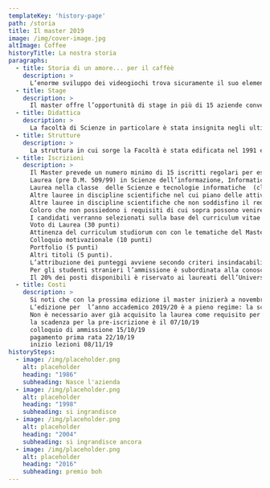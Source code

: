 ```yaml
---
templateKey: 'history-page'
path: /storia
title: Il master 2019
image: /img/cover-image.jpg
altImage: Coffee
historyTitle: La nostra storia
paragraphs:
  - title: Storia di un amore... per il caffèè
    description: >
      L’enorme sviluppo dei videogiochi trova sicuramente il suo elemento qualificante nelle tecniche di resa grafica al calcolatore, sostenute dalla crescente potenza di calcolo messa a disposizione dalle unità di elaborazione grafica (GPU). Il livello di realismo sempre più elevato non è però solo visivo ma coinvolge anche la riproduzione sempre più fedele dei movimenti umani, la simulazione precisa della realtà fisica, e la crescente immersività della interazione – si pensi ai casi HTC Vive, Nintendo Wii o Microsoft Kinect. Inoltre i comportamenti naturali esibiti dai personaggi che popolano il gioco (oltre al giocatore) sono frutto di esperienze maturate nel campo dell’intelligenza artificiale. Da questa breve introduzione si intuisce come la progettazione e la programmazione dei videogiochi sia un’attività profondamente multidisciplinare, che tocca diverse aree dell’informatica (programmazione, ingegneria del software, grafica, elaborazione dei suoni, interazione uomo-macchina, intelligenza artificiale) e  richiede solide basi in discipline matematiche e fisiche.Il master ha l’obiettivo di formare sviluppatori di videogiochi e/o applicazioni multimediali avanzate, focalizzandosi sulle tecnologie più recenti e con una particolare attenzione alle problematiche di lavoro in gruppo.
  - title: Stage
    description: >
      Il master offre l’opportunità di stage in più di 15 aziende convenzionate. Lo stage di 250 ore è obbligatorio e garantito per tutti i partecipanti. Il filo diretto tra studenti e mondo del lavoro è garantito inoltre dalla presenza nel Collegio Docenti di professionisti dell’industria videoludica italiana e dai seminari organizzati all’interno del Master.
  - title: Didattica
    description: >
      La facoltà di Scienze in particolare è stata insignita negli ultimi anni di numerosi riconoscimenti per qualità di insegnamenti e ricerca. E’ presente tra gli altri un indirizzo ad orientamento multimediale nell’ambito della laurea magistrale in Ingegneria e scienze informatiche.
  - title: Strutture
    description: >
      La struttura in cui sorge la Facoltà è stata edificata nel 1991 ed è stata di recente ampliata per fare spazio a nuovi laboratori di ricerca, aule e laboratori didattici.
  - title: Iscrizioni
    description: >
      Il Master prevede un numero minimo di 15 iscritti regolari per essere attivato ed un numero massimo di 20. I requisiti di accesso sono:
      Laurea (pre D.M. 509/99) in Scienze dell’informazione, Informatica, Ingegneria informatica, Ingegneria dell’informazione.
      Laurea nella classe  delle Scienze e tecnologie informatiche  (classe L-31 nell’ordinamento del D.M. 270/04 e classe 26 nell’ordinamento del D.M. 509/99).
      Altre lauree in discipline scientifiche nel cui piano delle attività formative siamo previsti almeno 78 CFU esplicitamente attribuiti ad attività didattiche nei settori INF/01 o ING-INF/05.
      Altre lauree in discipline scientifiche che non soddisfino il requisito al punto 3.  verranno valutate caso per caso dalla commissione e comunque l’accesso sarà in subordine rispetto alle lauree di cui ai punti 1. 2. e 3.
      Coloro che non possiedono i requisiti di cui sopra possono venire ammessi come uditori al corso fino al raggiungimento di 20 frequentanti, compresi gli iscritti regolari. Gli uditori frequentano le lezioni ma non svolgono lo stage aziendale, non sostengono le verifiche intermedie nè  la prova finale. Al termine ricevono un attestato di frequenza, invece che il titolo di studio.
      I candidati verranno selezionati sulla base del curriculum vitae et studiorum  e di un colloquio. Verranno valutati i seguenti elementi:
      Voto di Laurea (30 punti)
      Attinenza del curriculum studiorum con con le tematiche del Master (10 punti)
      Colloquio motivazionale (10 punti)
      Portfolio (5 punti)
      Altri titoli (5 punti).
      L’attribuzione dei punteggi avviene secondo criteri insindacabili fissati dalla commissione che amministra il colloquio di ammissione. Tale commissione viene nominata dal Comitato Scientifico o dal Direttore con delibera d’urganza.
      Per gli studenti stranieri l’ammissione è subordinata alla conoscenza della lingua italiana, da accertarsi durante il colloquio. Per questi ultimi il colloquio può avvenire in teleconferenza.
      Il 20% dei posti disponibili è riservato ai laureati dell’Università degli studi di Verona.
  - title: Costi
    description: >
      Si noti che con la prossima edizione il master inizierà a novembre.
      L’edizione per  l’anno accademico 2019/20 è a pieno regime: la scadenza per la pre-iscrizione è il 07/10/19, con un costo di iscrizione al master fissato a 5016€ (marca da bollo da 16 euro all’atto della pre-iscrizione, 3.000 euro entro il 22/10/2019 e 2.000 entro il 01/06/2020)
      Non è necessario aver già acquisito la laurea come requisito per iscriversi, purchè ci si riesca entro l’anno accademico ovvero Marzo/Aprile 2020.
      la scadenza per la pre-iscrizione è il 07/10/19
      colloquio di ammissione 15/10/19
      pagamento prima rata 22/10/19
      inizio lezioni 08/11/19
historySteps:
  - image: /img/placeholder.png
    alt: placeholder
    heading: "1986"
    subheading: Nasce l'azienda
  - image: /img/placeholder.png
    alt: placeholder
    heading: "1998"
    subheading: si ingrandisce
  - image: /img/placeholder.png
    alt: placeholder
    heading: "2004"
    subheading: si ingrandisce ancora
  - image: /img/placeholder.png
    alt: placeholder
    heading: "2016"
    subheading: premio boh
---
```

